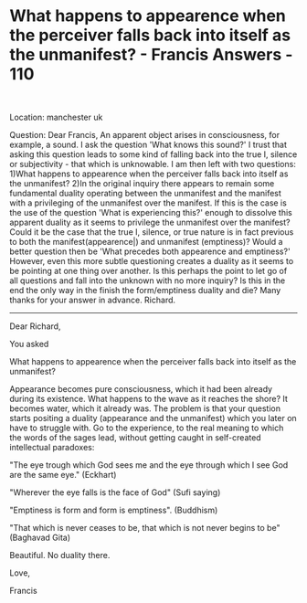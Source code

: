 # What happens to appearence when the perceiver falls back into itself as the unmanifest? - Francis Answers - 110

&nbsp;

Location: manchester uk&nbsp;

Question: Dear Francis, An apparent object arises in consciousness, for example, a sound. I ask the question 'What knows this sound?' I trust that asking this question leads to some kind of falling back into the true I, silence or subjectivity - that which is unknowable. I am then left with two questions: 1)What happens to appearence when the perceiver falls back into itself as the unmanifest? 2)In the original inquiry there appears to remain some fundamental duality operating between the unmanifest and the manifest with a privileging of the unmanifest over the manifest. If this is the case is the use of the question 'What is experiencing this?' enough to dissolve this apparent duality as it seems to privilege the unmanifest over the manifest? Could it be the case that the true I, silence, or true nature is in fact previous to both the manifest(appearence|) and unmanifest (emptiness)? Would a better question then be 'What precedes both appearence and emptiness?' However, even this more subtle questioning creates a duality as it seems to be pointing at one thing over another. Is this perhaps the point to let go of all questions and fall into the unknown with no more inquiry? Is this in the end the only way in the finish the form/emptiness duality and die? Many thanks for your answer in advance. Richard.

 **** 

Dear Richard,

You asked&nbsp;

What happens to appearence when the perceiver falls back into itself as the unmanifest?&nbsp;

Appearance becomes pure consciousness, which it had been already during its existence. What happens to the wave as it reaches the shore? It becomes water, which it already was. The problem is that your question starts positing a duality (appearance and the unmanifest) which you later on have to struggle with. Go to the experience, to the real meaning to which the words of the sages lead, without getting caught in self-created intellectual paradoxes:&nbsp;

&quot;The eye trough which God sees me and the eye through which I see God are the same eye.&quot; (Eckhart)

&quot;Wherever the eye falls is the face of God&quot; (Sufi saying)

&quot;Emptiness is form and form is emptiness&quot;. (Buddhism)

&quot;That which is never ceases to be, that which is not never begins to be&quot; (Baghavad Gita)

Beautiful. No duality there.&nbsp;

Love,

Francis




